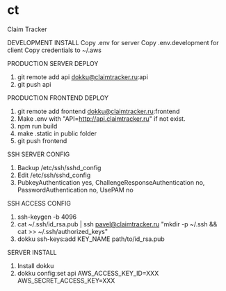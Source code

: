 # ct
 Claim Tracker

DEVELOPMENT INSTALL
Copy .env for server
Copy .env.development for client
Copy credentials to ~/.aws

PRODUCTION SERVER DEPLOY
1. git remote add api dokku@claimtracker.ru:api
2. git push api

PRODUCTION FRONTEND DEPLOY
1. git remote add frontend dokku@claimtracker.ru:frontend
2. Make .env with "API=http://api.claimtracker.ru" if not exist.
3. npm run build
4. make .static in public folder
4. git push frontend

SSH SERVER CONFIG
1. Backup /etc/ssh/sshd_config
2. Edit /etc/ssh/sshd_config
3. PubkeyAuthentication yes, ChallengeResponseAuthentication no, PasswordAuthentication no, UsePAM no

SSH ACCESS CONFIG
1. ssh-keygen -b 4096
2. cat ~/.ssh/id_rsa.pub | ssh pavel@claimtracker.ru "mkdir -p ~/.ssh && cat >> ~/.ssh/authorized_keys"
3. dokku ssh-keys:add KEY_NAME path/to/id_rsa.pub

SERVER INSTALL
1. Install dokku
2. dokku config:set api AWS_ACCESS_KEY_ID=XXX AWS_SECRET_ACCESS_KEY=XXX

